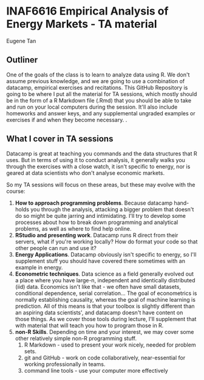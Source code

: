 # INAF6616 Empirical Analysis of Energy Markets - TA material
Eugene Tan

## Outliner
One of the goals of the class is to learn to analyze data using R.  We don't assume previous knowledge, and we are going to use a combination of datacamp, empirical exercises and recitations.  This GitHub Repository is going to be where I put all the material for TA sessions, which mostly should be in the form of a R Markdown file (.Rmd) that you should be able to take and run on your local computers during the session. It'll also include homeworks and answer keys, and any supplemental ungraded examples or exercises if and when they become necessary. .

## What I cover in TA sessions
Datacamp is great at teaching you commands and the data structures that R uses.
But in terms of using it to conduct analysis, it generally walks you through the exercises with a close watch, it isn't specific to energy, nor is geared at data scientists who don't analyse economic markets. 

So my TA sessions will focus on these areas, but these may evolve with the course:

1. **How to approach programming problems**. Because datacamp hand-holds you through the analysis, attacking a bigger problem that doesn't do so might be quite jarring and intimidating. I'll try to develop some processes about how to break down programming and analytical problems, as well as where to find help online.
1. **RStudio and presenting work**. Datacamp runs R direct from their servers, what if you're working locally? How do format your code so that other people can run and use it?
1. **Energy Applications**. Datacamp obviously isn't specific to energy, so I'll supplement stuff you should have covered there sometimes with an example in energy.
1. **Econometric techniques**. Data science as a field generally evolved out a place where you have large-n, independent and identically distributed (iid) data. Economics isn't like that - we often have small datasets, conditional dependence, serial correlation... The goal of econometrics is normally establishing causality, whereas the goal of machine learning is prediction. All of this means is that your toolbox is slightly different than an aspiring data scientists', and datacamp doesn't have content on those things. As we cover those tools during lecture, I'll supplement that with material that will teach you how to program those in R. 
1. **non-R Skills**. Depending on time and your interest, we may cover some other relatively simple non-R programming stuff. 
    1. R Markdown - used to present your work nicely, needed for problem sets.
    1. git and GitHub - work on code collaboratively, near-essential for working professionally in teams.
    1. command line tools - use your computer more effectively 